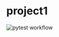# project1

![pytest workflow](https://github.com/tkminh/project1/actions/workflows/python-app.yml/badge.svg)